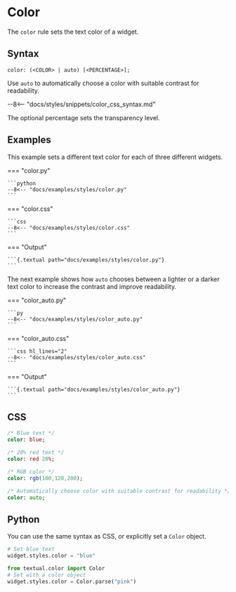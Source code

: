 # Color

The `color` rule sets the text color of a widget.

## Syntax

```
color: (<COLOR> | auto) [<PERCENTAGE>];
```

Use `auto` to automatically choose a color with suitable contrast for readability.

--8<-- "docs/styles/snippets/color_css_syntax.md"

The optional percentage sets the transparency level.

## Examples

This example sets a different text color for each of three different widgets.

=== "color.py"

    ```python
    --8<-- "docs/examples/styles/color.py"
    ```

=== "color.css"

    ```css
    --8<-- "docs/examples/styles/color.css"
    ```

=== "Output"

    ```{.textual path="docs/examples/styles/color.py"}
    ```

The next example shows how `auto` chooses between a lighter or a darker text color to increase the contrast and improve readability.

=== "color_auto.py"

    ```py
    --8<-- "docs/examples/styles/color_auto.py"
    ```

=== "color_auto.css"

    ```css hl_lines="2"
    --8<-- "docs/examples/styles/color_auto.css"
    ```

=== "Output"

    ```{.textual path="docs/examples/styles/color_auto.py"}
    ```

## CSS

```sass
/* Blue text */
color: blue;

/* 20% red text */
color: red 20%;

/* RGB color */
color: rgb(100,120,200);

/* Automatically choose color with suitable contrast for readability */
color: auto;
```

## Python

You can use the same syntax as CSS, or explicitly set a `Color` object.

```python
# Set blue text
widget.styles.color = "blue"

from textual.color import Color
# Set with a color object
widget.styles.color = Color.parse("pink")
```
